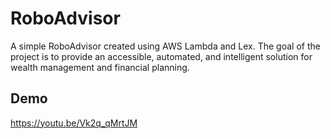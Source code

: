 # RoboAdvisor
A simple RoboAdvisor created using AWS Lambda and Lex. The goal of the project is to provide an accessible, automated, and intelligent solution for wealth management and financial planning. 



## Demo 

https://youtu.be/Vk2q_qMrtJM
